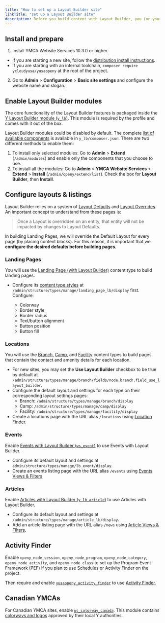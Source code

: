 ```yaml
---
title: "How to set up a Layout Builder site"
linkTitle: "set up a Layout Builder site"
description: Before you build content with Layout Builder, you (or your development partner) must install and configure your site.
---
```


## Install and prepare

1. Install YMCA Website Services 10.3.0 or higher.
  - If you are starting a new site, follow the [distribution install instructions](https://github.com/YCloudYUSA/yusaopeny#installation).
  - If you are starting with an internal toolchain, `composer require ycloudyusa/yusaopeny` at the root of the project.
2. Go to **Admin** > **Configuration** > **Basic site settings** and configure the website name and slogan.

## Enable Layout Builder modules

The core functionality of the Layout Builder features is packaged inside the [Y Layout Builder module (`y_lb`)](https://github.com/YCloudYUSA/y_lb). This module is required by the profile and comes with it out of the box.

Layout Builder modules could be disabled by default. The complete [list of available components](https://github.com/YCloudYUSA/y_lb/blob/main/composer.json#L16) is available in `y_lb/composer.json`. There are two different methods to enable them:

1. To install only selected modules: Go to **Admin** > **Extend** (`/admin/modules`) and enable only the components that you choose to use.
2. To install all the modules: Go to **Admin** > **YMCA Website Services** > **Extend** > **Install** (`/admin/openy/extend/list`). Check the box for **Layout Builder**, then **Install**.

## Configure layouts & listings

Layout Builder relies on a system of [Layout Defaults](https://www.drupal.org/docs/8/core/modules/layout-builder/creating-layout-defaults) and [Layout Overrides](https://www.drupal.org/docs/8/core/modules/layout-builder/creating-layout-overrides). An important concept to understand from these pages is:

> Once a Layout is overridden on an entity, that entity will not be impacted by changes to Layout Defaults.

In building Landing Pages, we will override the Default Layout for every page (by placing content blocks). For this reason, it is important that we **configure the desired defaults before building pages**.

### Landing Pages

You will use the [Landing Page (with Layout Builder)](../../user-documentation/content-types/lb-landing-page) content type to build landing pages.

- Configure its [content type styles](../../user-documentation/layout-builder/advanced-options/#content-type-styles) at `/admin/structure/types/manage/landing_page_lb/display` first. Configure:

  - Colorway
  - Border style
  - Border radius
  - Text/button alignment
  - Button position
  - Button fill

### Locations

You will use the [Branch](../../user-documentation/content-types/branch), [Camp](../../user-documentation/content-types/camp), and [Facility](../../user-documentation/content-types/facility) content types to build pages that contain the contact and amenity details for each location.

- For new sites, you may set the **Use Layout Builder** checkbox to be true by default at `/admin/structure/types/manage/branch/fields/node.branch.field_use_layout_builder`.
- Configure the default layout and settings for each type on their corresponding layout settings pages:
  - Branch: `/admin/structure/types/manage/branch/display`
  - Camp: `/admin/structure/types/manage/camp/display`
  - Facility: `/admin/structure/types/manage/facility/display`
- Create a locations page with the URL alias `/locations` using [Location Finder](../../user-documentation/layout-builder/location-finder).

### Events

Enable [Events with Layout Builder (`ws_event`)](https://www.drupal.org/project/ws_event) to use Events with Layout Builder.

- Configure its default layout and settings at `admin/structure/types/manage/lb_event/display`.
- Create an events listing page with the URL alias `/events` using [Events Views & Filters](../../user-documentation/layout-builder/event-views)

### Articles

Enable [Articles with Layout Builder (`y_lb_article`)](https://www.drupal.org/project/y_lb_article) to use Articles with Layout Builder.

- Configure its default layout and settings at `/admin/structure/types/manage/article_lb/display`.
- Add an article listing page with the URL alias `/news` using [Article Views & Filters](../../user-documentation/layout-builder/article-views).

## Activity Finder

Enable `openy_node_session`, `openy_node_program`, `openy_node_category`, `openy_node_activity`, and `openy_node_class` to set up the Program Event Framework (PEF) if you plan to use Schedules or Activity Finder on the project.

Then require and enable [`yusaopeny_activity_finder`](https://github.com/YCloudYUSA/yusaopeny_activity_finder) to use [Activity Finder](../../user-documentation/schedules/activity-finder).

## Canadian YMCAs

For Canadian YMCA sites, enable [`ws_colorway_canada`](https://www.drupal.org/project/ws_colorway_canada). This module contains [colorways and logos](../../user-documentation/layout-builder/designs/#canadian-colourways) approved by their local Y authorities.
